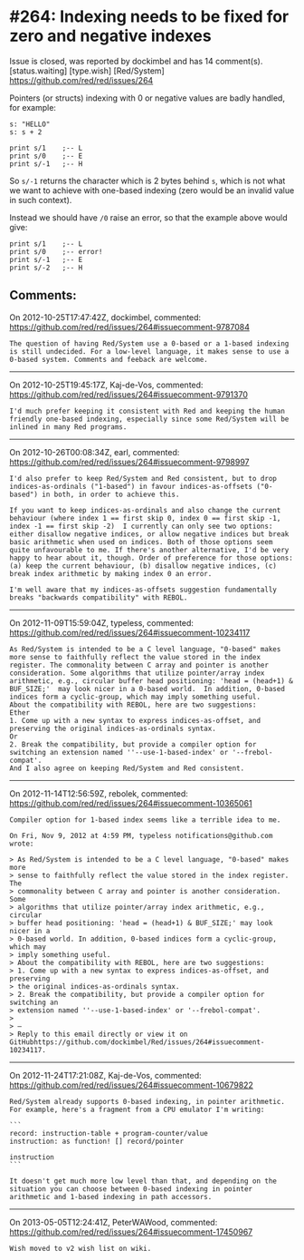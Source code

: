 
#264: Indexing needs to be fixed for zero and negative indexes
================================================================================
Issue is closed, was reported by dockimbel and has 14 comment(s).
[status.waiting] [type.wish] [Red/System]
<https://github.com/red/red/issues/264>

Pointers (or structs) indexing with 0 or negative values are badly handled, for example:

```
s: "HELLO"
s: s + 2

print s/1    ;-- L
print s/0    ;-- E
print s/-1   ;-- H
```

So `s/-1` returns the character which is 2 bytes behind `s`, which is not what we want to achieve with one-based indexing (zero would be an invalid value in such context).

Instead we should have `/0` raise an error, so that the example above would give:

```
print s/1    ;-- L
print s/0    ;-- error!
print s/-1   ;-- E
print s/-2   ;-- H 
```



Comments:
--------------------------------------------------------------------------------

On 2012-10-25T17:47:42Z, dockimbel, commented:
<https://github.com/red/red/issues/264#issuecomment-9787084>

    The question of having Red/System use a 0-based or a 1-based indexing is still undecided. For a low-level language, it makes sense to use a 0-based system. Comments and feeback are welcome.

--------------------------------------------------------------------------------

On 2012-10-25T19:45:17Z, Kaj-de-Vos, commented:
<https://github.com/red/red/issues/264#issuecomment-9791370>

    I'd much prefer keeping it consistent with Red and keeping the human friendly one-based indexing, especially since some Red/System will be inlined in many Red programs.

--------------------------------------------------------------------------------

On 2012-10-26T00:08:34Z, earl, commented:
<https://github.com/red/red/issues/264#issuecomment-9798997>

    I'd also prefer to keep Red/System and Red consistent, but to drop indices-as-ordinals ("1-based") in favour indices-as-offsets ("0-based") in both, in order to achieve this.
    
    If you want to keep indices-as-ordinals and also change the current behaviour (where index 1 == first skip 0, index 0 == first skip -1, index -1 == first skip -2)  I currently can only see two options: either disallow negative indices, or allow negative indices but break basic arithmetic when used on indices. Both of those options seem quite unfavourable to me. If there's another alternative, I'd be very happy to hear about it, though. Order of preference for those options: (a) keep the current behaviour, (b) disallow negative indices, (c) break index arithmetic by making index 0 an error.
    
    I'm well aware that my indices-as-offsets suggestion fundamentally breaks "backwards compatibility" with REBOL.

--------------------------------------------------------------------------------

On 2012-11-09T15:59:04Z, typeless, commented:
<https://github.com/red/red/issues/264#issuecomment-10234117>

    As Red/System is intended to be a C level language, "0-based" makes more sense to faithfully reflect the value stored in the index register. The commonality between C array and pointer is another consideration. Some algorithms that utilize pointer/array index arithmetic, e.g., circular buffer head positioning: 'head = (head+1) & BUF_SIZE;'  may look nicer in a 0-based world.  In addition, 0-based indices form a cyclic-group, which may imply something useful.
    About the compatibility with REBOL, here are two suggestions: 
    Ether
    1. Come up with a new syntax to express indices-as-offset, and preserving the original indices-as-ordinals syntax. 
    Or
    2. Break the compatibility, but provide a compiler option for switching an extension named ''--use-1-based-index' or '--frebol-compat'.
    And I also agree on keeping Red/System and Red consistent.

--------------------------------------------------------------------------------

On 2012-11-14T12:56:59Z, rebolek, commented:
<https://github.com/red/red/issues/264#issuecomment-10365061>

    Compiler option for 1-based index seems like a terrible idea to me.
    
    On Fri, Nov 9, 2012 at 4:59 PM, typeless notifications@github.com wrote:
    
    > As Red/System is intended to be a C level language, "0-based" makes more
    > sense to faithfully reflect the value stored in the index register. The
    > commonality between C array and pointer is another consideration. Some
    > algorithms that utilize pointer/array index arithmetic, e.g., circular
    > buffer head positioning: 'head = (head+1) & BUF_SIZE;' may look nicer in a
    > 0-based world. In addition, 0-based indices form a cyclic-group, which may
    > imply something useful.
    > About the compatibility with REBOL, here are two suggestions:
    > 1. Come up with a new syntax to express indices-as-offset, and preserving
    > the original indices-as-ordinals syntax.
    > 2. Break the compatibility, but provide a compiler option for switching an
    > extension named ''--use-1-based-index' or '--frebol-compat'.
    > 
    > —
    > Reply to this email directly or view it on GitHubhttps://github.com/dockimbel/Red/issues/264#issuecomment-10234117.

--------------------------------------------------------------------------------

On 2012-11-24T17:21:08Z, Kaj-de-Vos, commented:
<https://github.com/red/red/issues/264#issuecomment-10679822>

    Red/System already supports 0-based indexing, in pointer arithmetic. For example, here's a fragment from a CPU emulator I'm writing:
    
    ```
    record: instruction-table + program-counter/value
    instruction: as function! [] record/pointer
    
    instruction
    ```
    
    It doesn't get much more low level than that, and depending on the situation you can choose between 0-based indexing in pointer arithmetic and 1-based indexing in path accessors.

--------------------------------------------------------------------------------

On 2013-05-05T12:24:41Z, PeterWAWood, commented:
<https://github.com/red/red/issues/264#issuecomment-17450967>

    Wish moved to v2 wish list on wiki.

